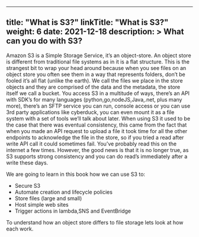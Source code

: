 
---
title: "What is S3?"
linkTitle: "What is S3?"
weight: 6
date: 2021-12-18
description: >
  What can you do with S3?
---

Amazon S3 is a Simple Storage Service, it’s an object-store. An object store is different from traditional file systems as in it is a flat structure. This is the strangest bit to wrap your head around because when you see files on an object store you often see them in a way that represents folders, don’t be fooled it’s all flat (unlike the earth). We call the files we place in the store objects and they are comprised of the data and the metadata, the store itself we call a bucket. You access S3 in a multitude of ways, there’s an API with SDK’s for many languages (python,go,nodeJS,Java,.net, plus many more), there’s an SFTP service you can run, console access or you can use 3rd party applications like cyberduck, you can even mount it as a file system with a set of tools we’ll talk about later. When using S3 it used to be the case that there was eventual consistency, this came from the fact that when you made an API request to upload a file it took time for all the other endpoints to acknowledge the file in the store, so if you tried a read after write API call it could sometimes fail. You’ve probably read this on the internet a few times. However, the good news is that it is no longer true, as S3 supports strong consistency and you can do read’s immediately after a write these days.

We are going to learn in this book how we can use S3 to:

- Secure S3
- Automate creation and lifecycle policies
- Store files (large and small)
- Host simple web sites
- Trigger actions in lambda,SNS and EventBridge

To understand how an object store differs to file storage lets look at how each work.
